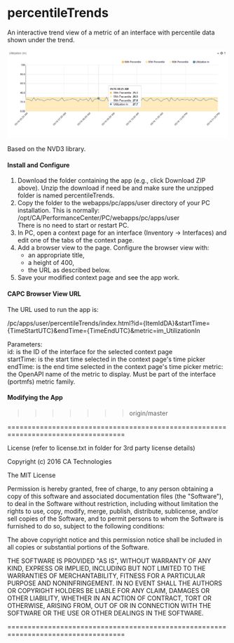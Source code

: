 # percentileTrends
An interactive trend view of a metric of an interface with percentile data shown under the trend.

![Illustration of the percentileTrends app](percentileTrends_example.png)

Based on the NVD3 library.


#### Install and Configure

1. Download the folder containing the app (e.g., click Download ZIP above). Unzip the download if need be and make sure the unzipped folder is named percentileTrends.
2. Copy the folder to the webapps/pc/apps/user directory of your PC installation.  This is normally:  
        /opt/CA/PerformanceCenter/PC/webapps/pc/apps/user  
There is no need to start or restart PC.
3. In PC, open a context page for an interface (Inventory -> Interfaces) and edit one of the tabs of the context page.
4. Add a browser view to the page. Configure the browser view with:  
   * an appropriate title,  
   * a height of 400,  
   * the URL as described below.  
5. Save your modified context page and see the app work.

#### CAPC Browser View URL

The URL used to run the app is:

/pc/apps/user/percentileTrends/index.html?id={ItemIdDA}&startTime={TimeStartUTC}&endTime={TimeEndUTC}&metric=im_UtilizationIn

Parameters:  
id: is the ID of the interface for the selected context page  
startTime: is the start time selected in the context page's time picker  
endTime: is the end time selected in the context page's time picker
metric: the OpenAPI name of the metric to display.  Must be part of the interface (portmfs) metric family.

#### Modifying the App
>>>>>>> origin/master

===================================================================================

License (refer to license.txt in folder for 3rd party license details)

Copyright (c) 2016 CA Technologies
 
The MIT License

Permission is hereby granted, free of charge, to any person obtaining a copy of this software and associated documentation files (the "Software"), to deal in the Software without restriction, including without limitation the rights to use, copy, modify, merge, publish, distribute, sublicense, and/or sell copies of the Software, and to permit persons to whom the Software is furnished to do so, subject to the following conditions:
 
The above copyright notice and this permission notice shall be included in all copies or substantial portions of the Software.
 
THE SOFTWARE IS PROVIDED "AS IS", WITHOUT WARRANTY OF ANY KIND, EXPRESS OR
IMPLIED, INCLUDING BUT NOT LIMITED TO THE WARRANTIES OF MERCHANTABILITY,
FITNESS FOR A PARTICULAR PURPOSE AND NONINFRINGEMENT. IN NO EVENT SHALL THE
AUTHORS OR COPYRIGHT HOLDERS BE LIABLE FOR ANY CLAIM, DAMAGES OR OTHER
LIABILITY, WHETHER IN AN ACTION OF CONTRACT, TORT OR OTHERWISE, ARISING FROM,
OUT OF OR IN CONNECTION WITH THE SOFTWARE OR THE USE OR OTHER DEALINGS IN
THE SOFTWARE.

===================================================================================

